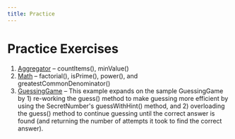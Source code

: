 ```yaml
---
title: Practice
---
```

# Practice Exercises

1. [Aggregator](Aggregator.md) – countItems(), minValue()
2. [Math](Math.md) – factorial(), isPrime(), power(), and greatestCommonDenominator()
3. [GuessingGame](GuessingGame.md) – This example expands on the sample GuessingGame by 1) re-working the guess() method to make guessing more efficient by using the SecretNumber's guessWithHint() method, and 2) overloading the guess() method to continue guessing until the correct answer is found (and returning the number of attempts it took to find the correct answer).
